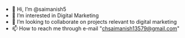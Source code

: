 - 👋 Hi, I’m @saimanish5
- 👀 I’m interested in Digital Marketing
- 💞️ I’m looking to collaborate on projects relevant to digital marketing 
- 📫 How to reach me through e-mail "chsaimanish13579@gmail.com"

<!---
saimanish5/saimanish5 is a ✨ special ✨ repository because its `README.md` (this file) appears on your GitHub profile.
You can click the Preview link to take a look at your changes.
--->
